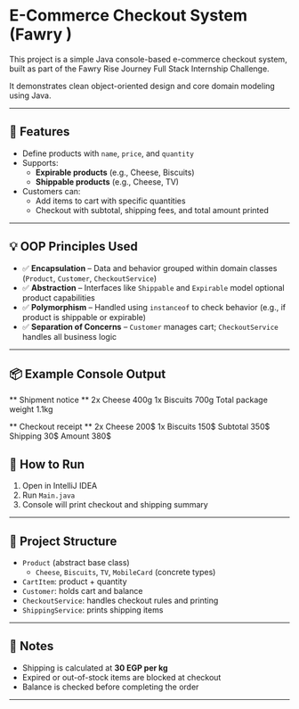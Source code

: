# E-Commerce Checkout System (Fawry )

This project is a simple Java console-based e-commerce checkout system, built as part of the Fawry Rise Journey Full Stack Internship Challenge.

It demonstrates clean object-oriented design and core domain modeling using Java.

---

## 🧩 Features

- Define products with `name`, `price`, and `quantity`
- Supports:
  - **Expirable products** (e.g., Cheese, Biscuits)
  - **Shippable products** (e.g., Cheese, TV)
- Customers can:
  - Add items to cart with specific quantities
  - Checkout with subtotal, shipping fees, and total amount printed

---

## 💡 OOP Principles Used

- ✅ **Encapsulation** – Data and behavior grouped within domain classes (`Product`, `Customer`, `CheckoutService`)
- ✅ **Abstraction** – Interfaces like `Shippable` and `Expirable` model optional product capabilities
- ✅ **Polymorphism** – Handled using `instanceof` to check behavior (e.g., if product is shippable or expirable)
- ✅ **Separation of Concerns** – `Customer` manages cart; `CheckoutService` handles all business logic

---

## 📦 Example Console Output
** Shipment notice **
2x Cheese 400g
1x Biscuits 700g
Total package weight 1.1kg

** Checkout receipt **
2x Cheese 200$
1x Biscuits 150$
Subtotal 350$
Shipping 30$
Amount 380$


## 🚀 How to Run

1. Open in IntelliJ IDEA
2. Run `Main.java`
3. Console will print checkout and shipping summary

---

## 🔧 Project Structure

- `Product` (abstract base class)
  - `Cheese`, `Biscuits`, `TV`, `MobileCard` (concrete types)
- `CartItem`: product + quantity
- `Customer`: holds cart and balance
- `CheckoutService`: handles checkout rules and printing
- `ShippingService`: prints shipping items

---

## 📄 Notes

- Shipping is calculated at **30 EGP per kg**
- Expired or out-of-stock items are blocked at checkout
- Balance is checked before completing the order

---
